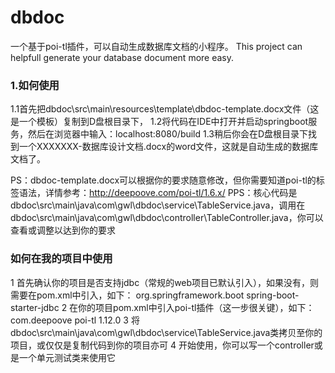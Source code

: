 # dbdoc
一个基于poi-tl插件，可以自动生成数据库文档的小程序。
This project can helpfull generate your database document more easy.

### 1.如何使用
1.1首先把dbdoc\src\main\resources\template\dbdoc-template.docx文件（这是一个模板）复制到D盘根目录下，
1.2将代码在IDE中打开并启动springboot服务，然后在浏览器中输入：localhost:8080/build
1.3稍后你会在D盘根目录下找到一个XXXXXXX-数据库设计文档.docx的word文件，这就是自动生成的数据库文档了。

PS：dbdoc-template.docx可以根据你的要求随意修改，但你需要知道poi-tl的标签语法，详情参考：http://deepoove.com/poi-tl/1.6.x/
PPS：核心代码是dbdoc\src\main\java\com\gwl\dbdoc\service\TableService.java，调用在dbdoc\src\main\java\com\gwl\dbdoc\controller\TableController.java，你可以查看或调整以达到你的要求

### 如何在我的项目中使用
1 首先确认你的项目是否支持jdbc（常规的web项目已默认引入），如果没有，则需要在pom.xml中引入，如下：
<dependency>
            <groupId>org.springframework.boot</groupId>
            <artifactId>spring-boot-starter-jdbc</artifactId>
        </dependency>
2 在你的项目pom.xml中引入poi-tl插件（这一步很关键），如下：
<dependency>
            <groupId>com.deepoove</groupId>
            <artifactId>poi-tl</artifactId>
            <version>1.12.0</version>
        </dependency>
3 将dbdoc\src\main\java\com\gwl\dbdoc\service\TableService.java类拷贝至你的项目，或仅仅是复制代码到你的项目亦可
4 开始使用，你可以写一个controller或是一个单元测试类来使用它
